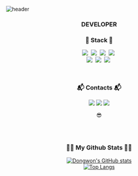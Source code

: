 
![header](https://capsule-render.vercel.app/api?type=waving&color=gradient&height=170&section=header&text=%20Dongwon&fontColor=ffffff&fontAlignX=45&fontAlignY=65&fontSize=100&animation=twinkling)


<h3 align="center">DEVELOPER</h3>
<h3 align="center"> 🌱 Stack 🌱 </h3>
<p align="center">
  <img src="https://img.shields.io/badge/Javascript-ffb13b?style=for-the-badge&logo=javascript&logoColor=white"/></a>&nbsp 
  <img src="https://img.shields.io/badge/Node.js-339933?style=for-the-badge&logo=Node.js&logoColor=white"/></a>&nbsp 
  <img src="https://img.shields.io/badge/React.js-61DAFB?style=for-the-badge&logo=React&logoColor=white"/></a>&nbsp 
  <img src="https://img.shields.io/badge/css-1572B6?style=for-the-badge&logo=css3&logoColor=white"/></a>&nbsp
  <br>
  <img src="https://img.shields.io/badge/HTML5-E34F26?style=for-the-badge&logo=HTML5&logoColor=white"/></a>&nbsp
  <img src="https://img.shields.io/badge/Flutter-02569B?style=for-the-badge&logo=Flutter&logoColor=white"/></a>&nbsp 
  <img src="https://img.shields.io/badge/Python-3776AB?style=for-the-badge&logo=Python&logoColor=white"/></a>&nbsp
</p>
<br>

<h3 align="center"> 📬 Contacts 📬 </h3>
<p align="center">
  <a href="mailto:kirin0044@gmail.com"><img src="https://img.shields.io/badge/Gmail-d14836?style=for-the-badge&logo=Gmail&logoColor=white&link=kirin0044@gmail.com"/></a>
  <a href="mailto:kirin2211@naver.com"><img src="https://img.shields.io/badge/Naver-03C75A?style=for-the-badge&logo=Naver&logoColor=white&link=kirin2211@naver.com"/></a>
  <a href ="https://github.com/kirin2211"><img src="https://img.shields.io/badge/GitHub-181717?style=for-the-badge&logo=GitHub&logoColor=white"/></a>
</p>
<p align="center">
😎

<br><br>
  
<h3 align="center">👨‍💻 My Github Stats 👨‍💻</h3>
<div align="center">

[![Dongwon's GitHub stats](https://github-readme-stats.vercel.app/api?username=kirin2211&hide_title=true&show_icons=true&include_all_commits=true&disable_animations=true&theme=tokyonight)](https://github.com/kirin2211/github-readme-stats)<br>
[![Top Langs](https://github-readme-stats.vercel.app/api/top-langs/?username=kirin2211&layout=compact)](https://github.com/kirin2211/github-readme-stats)
</div>
